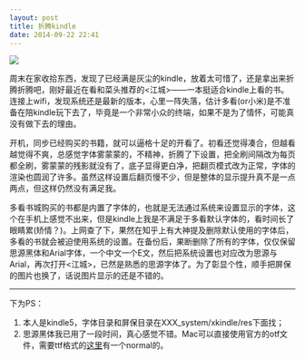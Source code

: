 ```yaml
--- 
layout: post
title: 折腾kindle
date: 2014-09-22 22:41
--- 
```


![](http://cdn2.pcadvisor.co.uk/cmsdata/products/3405764/Kindle-5-2012-main.jpg)

周末在家收拾东西，发现了已经满是灰尘的kindle，放着太可惜了，还是拿出来折腾折腾吧，刚好最近在看和菜头推荐的<江城>——一本挺适合kindle上看的书。连接上wifi，发现系统还是最新的版本，心里一阵失落，估计多看(or小米)是不准备在陪kindle玩下去了，毕竟是一个非常小众的终端，如果不是为了情怀，可能真没有做下去的理由。

开机，同步已经购买的书籍，就可以逼格十足的开看了。初看还觉得凑合，但越看越觉得不爽，总感觉字体雾蒙蒙的，不精神，折腾了下设置，把全刷间隔改为每页都全刷，雾蒙蒙的残影就没有了，底子显得更白净，把翻页模式改为正常，字体的渲染也圆润了许多。虽然这样设置后翻页慢不少，但是整体的显示提升真不是一点两点，但这样仍然没有满足我。

多看书城购买的书都是内置了字体的，也就是无法通过系统来设置显示的字体，这个在手机上感觉不出来，但是kindle上我是不满足于多看默认字体的，看时间长了眼睛累(矫情？)。上网查了下，果然在知乎上有大神提及删除默认使用的字体后，多看的书就会被迫使用系统的设置。在备份后，果断删除了所有的字体，仅仅保留思源黑体和Arial字体，一个中文一个E文，然后把系统设置也对应改为思源与Arial，再次打开<江城>，已然是熟悉的思源字体了。为了彰显个性，顺手把屏保的图片也换了，话说图片显示的还是不错的。


------
下为PS：

1. 本人是kindle5，字体目录和屏保目录在XXX_system/xkindle/res下面找；
2. 思源黑体我已用了一段时间，真心感觉不错。Mac可以直接使用官方的otf文件，需要ttf格式的[这里](http://www.ashliu.com:8080/uploads/SourceHanSansCN-Normal.ttf)有一个normal的。